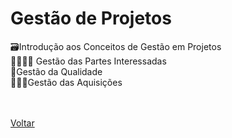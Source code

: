 <h1>Gestão de Projetos</h1>

<a href="./topico1.md" style="text-decoration:none;">🗃Introdução aos Conceitos de Gestão em Projetos</a><br>
<a href="./topico2.md" style="text-decoration:none;">👨‍👩‍👧‍👦 Gestão das Partes Interessadas </a><br>
<a href="./topico3.md" style="text-decoration:none;">💯Gestão da Qualidade </a><br>
<a href="./topico4.md" style="text-decoration:none;">🏌🏻‍♂️Gestão das Aquisições</a><br><br><br>

<a href="../../README.md">Voltar</a>

